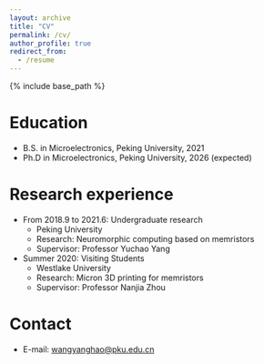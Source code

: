 ```yaml
---
layout: archive
title: "CV"
permalink: /cv/
author_profile: true
redirect_from:
  - /resume
---
```


{% include base_path %}

Education
======
* B.S. in Microelectronics, Peking University, 2021
* Ph.D in Microelectronics, Peking University, 2026 (expected)

Research experience
======
* From 2018.9 to 2021.6: Undergraduate research
  * Peking University
  * Research: Neuromorphic computing based on memristors
  * Supervisor: Professor Yuchao Yang
* Summer 2020: Visiting Students
  * Westlake University
  * Research: Micron 3D printing for memristors
  * Supervisor: Professor Nanjia Zhou

Contact
======
* E-mail: wangyanghao@pku.edu.cn

